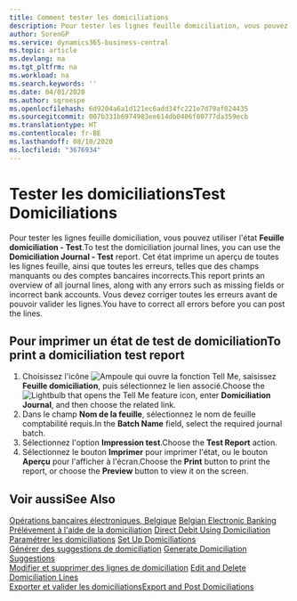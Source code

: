 ```yaml
---
title: Comment tester les domiciliations
description: Pour tester les lignes feuille domiciliation, vous pouvez utiliser l'état Feuille domiciliation - Test. Cet état imprime un aperçu de toutes les lignes feuille, ainsi que toutes les erreurs, telles que des champs manquants ou des comptes bancaires incorrects.
author: SorenGP
ms.service: dynamics365-business-central
ms.topic: article
ms.devlang: na
ms.tgt_pltfrm: na
ms.workload: na
ms.search.keywords: ''
ms.date: 04/01/2020
ms.author: sgroespe
ms.openlocfilehash: 6d9204a6a1d121ec6add34fc221e7d79af024435
ms.sourcegitcommit: 007b331b6974983ee614db0406f00777da359ecb
ms.translationtype: HT
ms.contentlocale: fr-BE
ms.lasthandoff: 08/10/2020
ms.locfileid: "3676934"
---
```

# <a name="test-domiciliations"></a><span data-ttu-id="6f185-104">Tester les domiciliations</span><span class="sxs-lookup"><span data-stu-id="6f185-104">Test Domiciliations</span></span>
<span data-ttu-id="6f185-105">Pour tester les lignes feuille domiciliation, vous pouvez utiliser l'état **Feuille domiciliation - Test**.</span><span class="sxs-lookup"><span data-stu-id="6f185-105">To test the domiciliation journal lines, you can use the **Domiciliation Journal - Test** report.</span></span> <span data-ttu-id="6f185-106">Cet état imprime un aperçu de toutes les lignes feuille, ainsi que toutes les erreurs, telles que des champs manquants ou des comptes bancaires incorrects.</span><span class="sxs-lookup"><span data-stu-id="6f185-106">This report prints an overview of all journal lines, along with any errors such as missing fields or incorrect bank accounts.</span></span> <span data-ttu-id="6f185-107">Vous devez corriger toutes les erreurs avant de pouvoir valider les lignes.</span><span class="sxs-lookup"><span data-stu-id="6f185-107">You have to correct all errors before you can post the lines.</span></span>  

## <a name="to-print-a-domiciliation-test-report"></a><span data-ttu-id="6f185-108">Pour imprimer un état de test de domiciliation</span><span class="sxs-lookup"><span data-stu-id="6f185-108">To print a domiciliation test report</span></span>  

1.  <span data-ttu-id="6f185-109">Choisissez l'icône ![Ampoule qui ouvre la fonction Tell Me](../../media/ui-search/search_small.png "Dites-moi ce que vous voulez faire"), saisissez **Feuille domiciliation**, puis sélectionnez le lien associé.</span><span class="sxs-lookup"><span data-stu-id="6f185-109">Choose the ![Lightbulb that opens the Tell Me feature](../../media/ui-search/search_small.png "Tell me what you want to do") icon, enter **Domiciliation Journal**, and then choose the related link.</span></span>  
2.  <span data-ttu-id="6f185-110">Dans le champ **Nom de la feuille**, sélectionnez le nom de feuille comptabilité requis.</span><span class="sxs-lookup"><span data-stu-id="6f185-110">In the **Batch Name** field, select the required journal batch.</span></span>  
3.  <span data-ttu-id="6f185-111">Sélectionnez l'option **Impression test**.</span><span class="sxs-lookup"><span data-stu-id="6f185-111">Choose the **Test Report** action.</span></span>  
4.  <span data-ttu-id="6f185-112">Sélectionnez le bouton **Imprimer** pour imprimer l'état, ou le bouton **Aperçu** pour l'afficher à l'écran.</span><span class="sxs-lookup"><span data-stu-id="6f185-112">Choose the **Print** button to print the report, or choose the **Preview** button to view it on the screen.</span></span>  

## <a name="see-also"></a><span data-ttu-id="6f185-113">Voir aussi</span><span class="sxs-lookup"><span data-stu-id="6f185-113">See Also</span></span>  
 <span data-ttu-id="6f185-114">[Opérations bancaires électroniques, Belgique](belgian-electronic-banking.md) </span><span class="sxs-lookup"><span data-stu-id="6f185-114">[Belgian Electronic Banking](belgian-electronic-banking.md) </span></span>  
 <span data-ttu-id="6f185-115">[Prélévement à l'aide de la domiciliation](direct-debit-using-domiciliation.md) </span><span class="sxs-lookup"><span data-stu-id="6f185-115">[Direct Debit Using Domiciliation](direct-debit-using-domiciliation.md) </span></span>  
 <span data-ttu-id="6f185-116">[Paramétrer les domiciliations](how-to-set-up-domiciliations.md) </span><span class="sxs-lookup"><span data-stu-id="6f185-116">[Set Up Domiciliations](how-to-set-up-domiciliations.md) </span></span>  
 <span data-ttu-id="6f185-117">[Générer des suggestions de domiciliation](how-to-generate-domiciliation-suggestions.md) </span><span class="sxs-lookup"><span data-stu-id="6f185-117">[Generate Domiciliation Suggestions](how-to-generate-domiciliation-suggestions.md) </span></span>  
 <span data-ttu-id="6f185-118">[Modifier et supprimer des lignes de domiciliation](how-to-edit-and-delete-domiciliation-lines.md) </span><span class="sxs-lookup"><span data-stu-id="6f185-118">[Edit and Delete Domiciliation Lines](how-to-edit-and-delete-domiciliation-lines.md) </span></span>  
 [<span data-ttu-id="6f185-119">Exporter et valider les domiciliations</span><span class="sxs-lookup"><span data-stu-id="6f185-119">Export and Post Domiciliations</span></span>](how-to-export-and-post-domiciliations.md)
